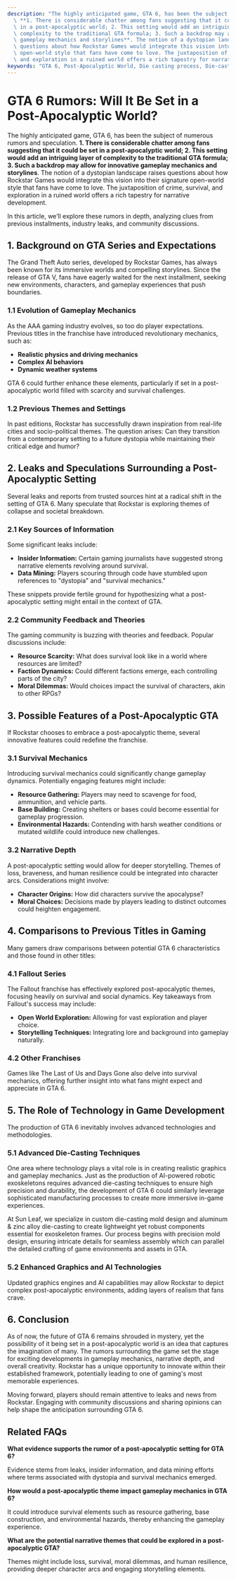 ```yaml
---
description: "The highly anticipated game, GTA 6, has been the subject of numerous rumors and speculation.\
  \ **1. There is considerable chatter among fans suggesting that it could be set\
  \ in a post-apocalyptic world; 2. This setting would add an intriguing layer of\
  \ complexity to the traditional GTA formula; 3. Such a backdrop may allow for innovative\
  \ gameplay mechanics and storylines**. The notion of a dystopian landscape raises\
  \ questions about how Rockstar Games would integrate this vision into their signature\
  \ open-world style that fans have come to love. The juxtaposition of crime, survival,\
  \ and exploration in a ruined world offers a rich tapestry for narrative development."
keywords: "GTA 6, Post-Apocalyptic World, Die casting process, Die-cast aluminum"
---
```

# GTA 6 Rumors: Will It Be Set in a Post-Apocalyptic World?

The highly anticipated game, GTA 6, has been the subject of numerous rumors and speculation. **1. There is considerable chatter among fans suggesting that it could be set in a post-apocalyptic world; 2. This setting would add an intriguing layer of complexity to the traditional GTA formula; 3. Such a backdrop may allow for innovative gameplay mechanics and storylines**. The notion of a dystopian landscape raises questions about how Rockstar Games would integrate this vision into their signature open-world style that fans have come to love. The juxtaposition of crime, survival, and exploration in a ruined world offers a rich tapestry for narrative development.

In this article, we’ll explore these rumors in depth, analyzing clues from previous installments, industry leaks, and community discussions. 

## **1. Background on GTA Series and Expectations**

The Grand Theft Auto series, developed by Rockstar Games, has always been known for its immersive worlds and compelling storylines. Since the release of GTA V, fans have eagerly waited for the next installment, seeking new environments, characters, and gameplay experiences that push boundaries. 

### **1.1 Evolution of Gameplay Mechanics**

As the AAA gaming industry evolves, so too do player expectations. Previous titles in the franchise have introduced revolutionary mechanics, such as:

- **Realistic physics and driving mechanics**
- **Complex AI behaviors**
- **Dynamic weather systems**

GTA 6 could further enhance these elements, particularly if set in a post-apocalyptic world filled with scarcity and survival challenges.

### **1.2 Previous Themes and Settings**

In past editions, Rockstar has successfully drawn inspiration from real-life cities and socio-political themes. The question arises: Can they transition from a contemporary setting to a future dystopia while maintaining their critical edge and humor? 

## **2. Leaks and Speculations Surrounding a Post-Apocalyptic Setting**

Several leaks and reports from trusted sources hint at a radical shift in the setting of GTA 6. Many speculate that Rockstar is exploring themes of collapse and societal breakdown.

### **2.1 Key Sources of Information**

Some significant leaks include:

- **Insider Information:** Certain gaming journalists have suggested strong narrative elements revolving around survival.
- **Data Mining:** Players scouring through code have stumbled upon references to "dystopia" and "survival mechanics."

These snippets provide fertile ground for hypothesizing what a post-apocalyptic setting might entail in the context of GTA.

### **2.2 Community Feedback and Theories**

The gaming community is buzzing with theories and feedback. Popular discussions include:

- **Resource Scarcity:** What does survival look like in a world where resources are limited?
- **Faction Dynamics:** Could different factions emerge, each controlling parts of the city?
- **Moral Dilemmas:** Would choices impact the survival of characters, akin to other RPGs?

## **3. Possible Features of a Post-Apocalyptic GTA**

If Rockstar chooses to embrace a post-apocalyptic theme, several innovative features could redefine the franchise.

### **3.1 Survival Mechanics**

Introducing survival mechanics could significantly change gameplay dynamics. Potentially engaging features might include:

- **Resource Gathering:** Players may need to scavenge for food, ammunition, and vehicle parts.
- **Base Building:** Creating shelters or bases could become essential for gameplay progression.
- **Environmental Hazards:** Contending with harsh weather conditions or mutated wildlife could introduce new challenges.

### **3.2 Narrative Depth**

A post-apocalyptic setting would allow for deeper storytelling. Themes of loss, braveness, and human resilience could be integrated into character arcs. Considerations might involve:

- **Character Origins:** How did characters survive the apocalypse?
- **Moral Choices:** Decisions made by players leading to distinct outcomes could heighten engagement.

## **4. Comparisons to Previous Titles in Gaming**

Many gamers draw comparisons between potential GTA 6 characteristics and those found in other titles:

### **4.1 Fallout Series**

The Fallout franchise has effectively explored post-apocalyptic themes, focusing heavily on survival and social dynamics. Key takeaways from Fallout's success may include:

- **Open World Exploration:** Allowing for vast exploration and player choice.
- **Storytelling Techniques:** Integrating lore and background into gameplay naturally.

### **4.2 Other Franchises**

Games like The Last of Us and Days Gone also delve into survival mechanics, offering further insight into what fans might expect and appreciate in GTA 6.

## **5. The Role of Technology in Game Development**

The production of GTA 6 inevitably involves advanced technologies and methodologies.

### **5.1 Advanced Die-Casting Techniques**

One area where technology plays a vital role is in creating realistic graphics and gameplay mechanics. Just as the production of AI-powered robotic exoskeletons requires advanced die-casting techniques to ensure high precision and durability, the development of GTA 6 could similarly leverage sophisticated manufacturing processes to create more immersive in-game experiences.

At Sun Leaf, we specialize in custom die-casting mold design and aluminum & zinc alloy die-casting to create lightweight yet robust components essential for exoskeleton frames. Our process begins with precision mold design, ensuring intricate details for seamless assembly which can parallel the detailed crafting of game environments and assets in GTA.

### **5.2 Enhanced Graphics and AI Technologies**

Updated graphics engines and AI capabilities may allow Rockstar to depict complex post-apocalyptic environments, adding layers of realism that fans crave.

## **6. Conclusion**

As of now, the future of GTA 6 remains shrouded in mystery, yet the possibility of it being set in a post-apocalyptic world is an idea that captures the imagination of many. The rumors surrounding the game set the stage for exciting developments in gameplay mechanics, narrative depth, and overall creativity. Rockstar has a unique opportunity to innovate within their established framework, potentially leading to one of gaming's most memorable experiences.

Moving forward, players should remain attentive to leaks and news from Rockstar. Engaging with community discussions and sharing opinions can help shape the anticipation surrounding GTA 6.

## Related FAQs

**What evidence supports the rumor of a post-apocalyptic setting for GTA 6?**

Evidence stems from leaks, insider information, and data mining efforts where terms associated with dystopia and survival mechanics emerged.

**How would a post-apocalyptic theme impact gameplay mechanics in GTA 6?**

It could introduce survival elements such as resource gathering, base construction, and environmental hazards, thereby enhancing the gameplay experience.

**What are the potential narrative themes that could be explored in a post-apocalyptic GTA?**

Themes might include loss, survival, moral dilemmas, and human resilience, providing deeper character arcs and engaging storytelling elements.
